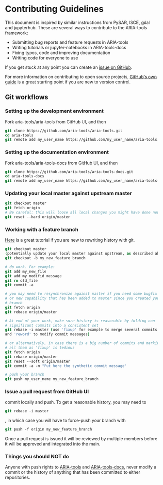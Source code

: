# Contributing Guidelines #

This document is inspired by similar instructions from PySAR, ISCE, gdal and jupyterhub.
These are several ways to contribute to the ARIA-tools framework:

*   Submitting bug reports and feature requests in ARIA-tools
*   Writing tutorials or jupyter-notebooks in ARIA-tools-docs
*   Fixing typos, code and improving documentation
*   Writing code for everyone to use

If you get stuck at any point you can create an [issue on GitHub](https://github.com/aria-tools/aria-tools/issues).

For more information on contributing to open source projects, [GitHub's own guide](https://guides.github.com/activities/contributing-to-open-source/)
is a great starting point if you are new to version control.

## Git workflows ##

### Setting up the development environment ###

Fork aria-tools/aria-tools from GitHub UI, and then

```.tcsh
git clone https://github.com/aria-tools/aria-tools.git
cd aria-tools
git remote add my_user_name https://github.com/my_user_name/aria-tools.git
```

### Setting up the documentation environment ###

Fork aria-tools/aria-tools-docs from GitHub UI, and then

```.tcsh
git clone https://github.com/aria-tools/aria-tools-docs.git
cd aria-tools-docs
git remote add my_user_name https://github.com/my_user_name/aria-tools-docs.git
```

### Updating your local master against upstream master ###

```.tcsh
git checkout master
git fetch origin
# Be careful: this will loose all local changes you might have done now
git reset --hard origin/master
```

### Working with a feature branch ###

[Here](https://thoughtbot.com/blog/git-interactive-rebase-squash-amend-rewriting-history) is a great tutorial if you are new to rewriting history with git.

```.tcsh
git checkout master
(potentially update your local master against upstream, as described above)
git checkout -b my_new_feature_branch

# do work. For example:
git add my_new_file
git add my_modifid_message
git rm old_file
git commit -a

# you may need to resynchronize against master if you need some bugfix
# or new capability that has been added to master since you created your
# branch
git fetch origin
git rebase origin/master

# At end of your work, make sure history is reasonable by folding non
# significant commits into a consistent set
git rebase -i master (use 'fixup' for example to merge several commits together,
and 'reword' to modify commit messages)

# or alternatively, in case there is a big number of commits and marking
# all them as 'fixup' is tedious
git fetch origin
git rebase origin/master
git reset --soft origin/master
git commit -a -m "Put here the synthetic commit message"

# push your branch
git push my_user_name my_new_feature_branch
```

### Issue a pull request from GitHub UI ###
commit locally and push. To get a reasonable history, you may need to

```.tcsh
git rebase -i master
```

, in which case you will have to force-push your branch with

```.tcsh
git push -f origin my_new_feature_branch
```

Once a pull request is issued it will be reviewed by multiple members before it will be approved and integrated into the main.

### Things you should **NOT** do ###
Anyone with push rights to [ARIA-tools](https://github.com/aria-tools/ARIA-tools) and [ARIA-tools-docs](https://github.com/aria-tools/ARIA-tools-docs), never modify a commit or the history of anything that has been committed to either repositories.
